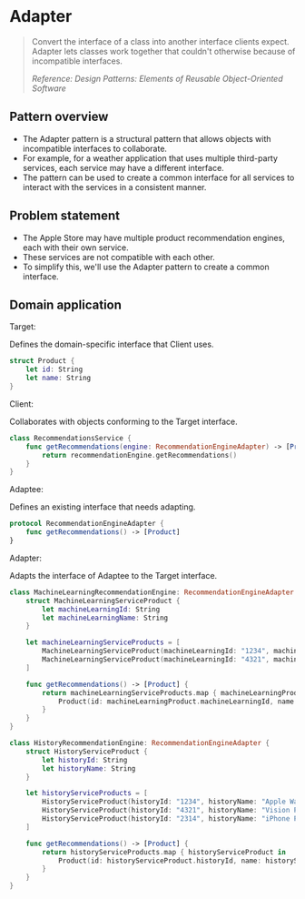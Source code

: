<br />

# Adapter

> Convert the interface of a class into another interface clients expect. Adapter lets classes work together that couldn't otherwise because of incompatible interfaces.
>
> _Reference: Design Patterns: Elements of Reusable Object-Oriented Software_

## Pattern overview

- The Adapter pattern is a structural pattern that allows objects with incompatible interfaces to collaborate.
- For example, for a weather application that uses multiple third-party services, each service may have a different interface.
- The pattern can be used to create a common interface for all services to interact with the services in a consistent manner.

## Problem statement

- The Apple Store may have multiple product recommendation engines, each with their own service.
- These services are not compatible with each other.
- To simplify this, we'll use the Adapter pattern to create a common interface.

## Domain application

Target:

Defines the domain-specific interface that Client uses.

```swift
struct Product {
    let id: String
    let name: String
}
```

Client:

Collaborates with objects conforming to the Target interface.

```swift
class RecommendationsService {
    func getRecommendations(engine: RecommendationEngineAdapter) -> [Product] {
        return recommendationEngine.getRecommendations()
    }
}
```

Adaptee:

Defines an existing interface that needs adapting.

```swift
protocol RecommendationEngineAdapter {
    func getRecommendations() -> [Product]
}
```

Adapter:

Adapts the interface of Adaptee to the Target interface.

```swift
class MachineLearningRecommendationEngine: RecommendationEngineAdapter {
    struct MachineLearningServiceProduct {
        let machineLearningId: String
        let machineLearningName: String
    }

    let machineLearningServiceProducts = [
        MachineLearningServiceProduct(machineLearningId: "1234", machineLearningName: "Apple Watch Ultra"),
        MachineLearningServiceProduct(machineLearningId: "4321", machineLearningName: "Vision Pro")
    ]

    func getRecommendations() -> [Product] {
        return machineLearningServiceProducts.map { machineLearningProduct in
            Product(id: machineLearningProduct.machineLearningId, name: machineLearningProduct.machineLearningName)
        }
    }
}

class HistoryRecommendationEngine: RecommendationEngineAdapter {
    struct HistoryServiceProduct {
        let historyId: String
        let historyName: String
    }

    let historyServiceProducts = [
        HistoryServiceProduct(historyId: "1234", historyName: "Apple Watch Ultra"),
        HistoryServiceProduct(historyId: "4321", historyName: "Vision Pro"),
        HistoryServiceProduct(historyId: "2314", historyName: "iPhone Pro")
    ]

    func getRecommendations() -> [Product] {
        return historyServiceProducts.map { historyServiceProduct in
            Product(id: historyServiceProduct.historyId, name: historyServiceProduct.historyName)
        }
    }
}
```

